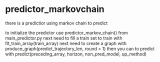 # predictor_markovchain

there is a predictior using markov chain to predict

to initialize the predictor use predictor_markov_chain() from main_predictor.py
next need to fill a train set to train with fit_train_array(train_array)
next need to create a graph with produce_graph(predict_trajectory_len, round = 1)
then you can to predict with predict(preceding_array, horizon, non_pred_model, up_method)
